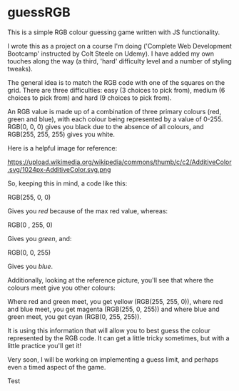 # guessRGB
This is a simple RGB colour guessing game written with JS functionality.

I wrote this as a project on a course I'm doing ('Complete Web Development Bootcamp' instructed by Colt Steele on Udemy). I have added my own touches along the way (a third, 'hard' difficulty level and a number of styling tweaks).

The general idea is to match the RGB code with one of the squares on the grid. There are three difficulties: easy (3 choices to pick from), medium (6 choices to pick from) and hard (9 choices to pick from).

An RGB value is made up of a combination of three primary colours (red, green and blue), with each colour being represented by a value of 0-255. RGB(0, 0, 0) gives you black due to the absence of all colours, and RGB(255, 255, 255) gives you white.

Here is a helpful image for reference:

https://upload.wikimedia.org/wikipedia/commons/thumb/c/c2/AdditiveColor.svg/1024px-AdditiveColor.svg.png

So, keeping this in mind, a code like this:

RGB(255, 0, 0)

Gives you *red* because of the max red value, whereas:

RGB(0 , 255, 0)

Gives you *green*, and:

RGB(0, 0, 255)

Gives you *blue*.

Additionally, looking at the reference picture, you'll see that where the colours meet give you other colours:

Where red and green meet, you get yellow (RGB(255, 255, 0)), where red and blue meet, you get magenta (RGB(255, 0, 255)) and where blue and green meet, you get cyan (RGB(0, 255, 255)).

It is using this information that will allow you to best guess the colour represented by the RGB code. It can get a little tricky sometimes, but with a little practice you'll get it!

Very soon, I will be working on implementing a guess limit, and perhaps even a timed aspect of the game.


Test
